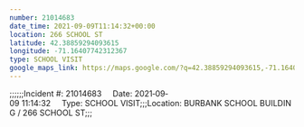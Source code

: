 ```yaml
---
number: 21014683
date_time: 2021-09-09T11:14:32+00:00
location: 266 SCHOOL ST
latitude: 42.38859294093615
longitude: -71.16407742312367
type: SCHOOL VISIT
google_maps_link: https://maps.google.com/?q=42.38859294093615,-71.16407742312367
---
```


;;;;;;Incident #: 21014683     Date: 2021‐09‐09 11:14:32     Type: SCHOOL VISIT;;;Location: BURBANK SCHOOL BUILDING / 266 SCHOOL ST;;;
